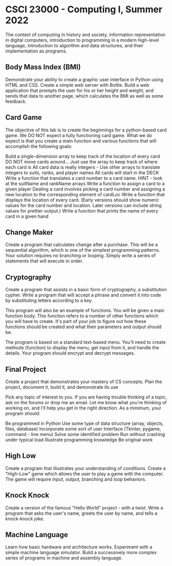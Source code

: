 # CSCI 23000 - Computing I, Summer 2022

The context of computing in history and society, information representation in digital computers, introduction to programming in a modern high-level language, introduction to algorithm and data structures, and their implementation as programs.

## Body Mass Index (BMI)
Demonstrate your ability to create a graphic user interface in Python using HTML and CSS. Create a simple web server with Bottle. Build a web application that prompts the user for his or her height and weight, and sends that data to another page, which calculates the BMI as well as some feedback.

## Card Game
The objective of this lab is to create the beginnings for a python-based card game. We DO NOT expect a fully functioning card game. What we do expect is that you create a main function and various functions that will accomplish the following goals:

Build a single-dimension array to keep track of the location of every card
DO NOT move cards around... Just use the array to keep track of where each card is
All card data is really integers - Use other arrays to translate integers to suits, ranks, and player names
All cards will start in the DECK
Write a function that translates a card number to a card name. HINT - look at the suitName and rankName arrays
Write a function to assign a card to a given player
Dealing a card involves picking a card number and assigning a new location to the corresponding element of cardLoc
Write a function that displays the location of every card. (Early versions should show numeric values for the card number and location. Later versions can include string values for prettier output.)
Write a function that prints the name of every card in a given hand

## Change Maker
Create a program that calculates change after a purchase. This will be a sequential algorithm, which is one of the simplest programming patterns. Your solution requires no branching or looping. Simply write a series of statements that will execute in order.

## Cryptography
Create a program that assists in a basic form of cryptography, a substitution cypher. Write a program that will accept a phrase and convert it into code by substituting letters according to a key.

This program will also be an example of functions. You will be given a main function body. This function refers to a number of other functions which you will have to create. It's part of your job to figure out how these functions should be created and what their parameters and output should be.

The program is based on a standard text-based menu. You'll need to create methods (function) to display the menu, get input from it, and handle the details. Your program should encrypt and decrypt messages.

## Final Project 
Create a project that demonstrates your mastery of CS concepts. Plan the project, document it, build it, and demonstrate its use

Pick any topic of interest to you. If you are having trouble thinking of a topic, ask on the forums or drop me an email. Let me know what you're thinking of working on, and I'll help you get in the right direction. As a minimum, your program should:

Be programmed in Python
Use some type of data structure (array, objects, files, database)
Incorporate some sort of user Interface (Tkinter, pygame, command - line menu)
Solve some identified problem
Run without crashing under typical load
Illustrate programming knowledge
Be original work

## High Low
Create a program that illustrates your understanding of conditions. Create a "High-Low" game which allows the user to play a game with the computer. The game will require input, output, branching and loop behaviors.

## Knock Knock
Create a version of the famous "Hello World" project - with a twist. Write a program that asks the user's name, greets the user by name, and tells a knock-knock joke.

## Machine Language
Learn how basic hardware and architecture works. Experiment with a simple machine language simulator. Build a successively more complex series of programs in machine and assembly language.
